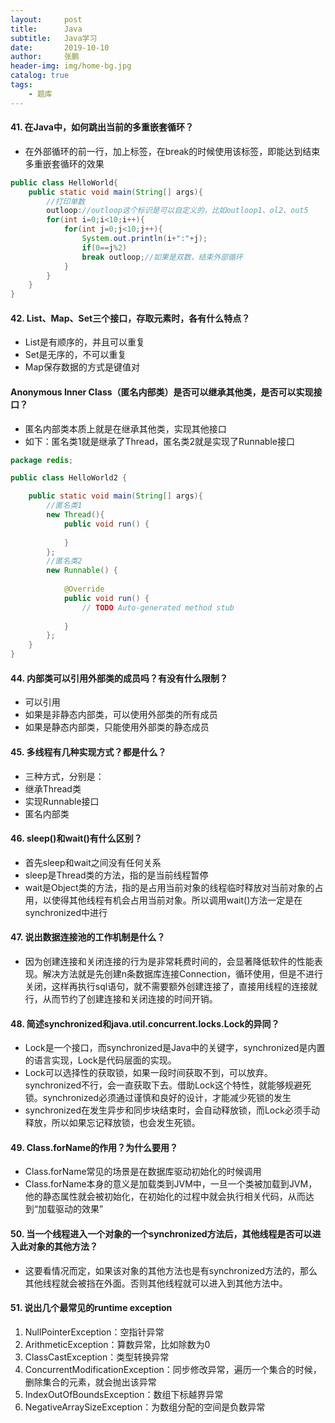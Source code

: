 ```yaml
---
layout:     post 
title:      Java
subtitle:   Java学习
date:       2019-10-10
author:     张鹏
header-img: img/home-bg.jpg
catalog: true   
tags:                         
    - 题库
---
```


#### 41. 在Java中，如何跳出当前的多重嵌套循环？

- 在外部循环的前一行，加上标签，在break的时候使用该标签，即能达到结束多重嵌套循环的效果

```java
public class HelloWorld{
    public static void main(String[] args){
        //打印单数
        outloop://outloop这个标识是可以自定义的，比如outloop1、ol2、out5
        for(int i=0;i<10;i++){
            for(int j=0;j<10;j++){
                System.out.println(i+":"+j);
                if(0==j%2)
                break outloop;//如果是双数，结束外部循环
            }
        }
    }
}
```

#### 42. List、Map、Set三个接口，存取元素时，各有什么特点？

- List是有顺序的，并且可以重复
- Set是无序的，不可以重复
- Map保存数据的方式是键值对

#### Anonymous Inner Class（匿名内部类）是否可以继承其他类，是否可以实现接口？

- 匿名内部类本质上就是在继承其他类，实现其他接口
- 如下：匿名类1就是继承了Thread，匿名类2就是实现了Runnable接口

```java
package redis;

public class HelloWorld2 {

	public static void main(String[] args){
		//匿名类1
		new Thread(){
			public void run() {
				
			}
		};
		//匿名类2
		new Runnable() {
			
			@Override
			public void run() {
				// TODO Auto-generated method stub
				
			}
		};
	}
}
```

#### 44. 内部类可以引用外部类的成员吗？有没有什么限制？

- 可以引用
- 如果是非静态内部类，可以使用外部类的所有成员
- 如果是静态内部类，只能使用外部类的静态成员

#### 45. 多线程有几种实现方式？都是什么？

- 三种方式，分别是：
- 继承Thread类
- 实现Runnable接口
- 匿名内部类

#### 46. sleep()和wait()有什么区别？

- 首先sleep和wait之间没有任何关系
- sleep是Thread类的方法，指的是当前线程暂停
- wait是Object类的方法，指的是占用当前对象的线程临时释放对当前对象的占用，以使得其他线程有机会占用当前对象。所以调用wait()方法一定是在synchronized中进行

#### 47. 说出数据连接池的工作机制是什么？

- 因为创建连接和关闭连接的行为是非常耗费时间的，会显著降低软件的性能表现。解决方法就是先创建n条数据库连接Connection，循环使用，但是不进行关闭，这样再执行sql语句，就不需要额外创建连接了，直接用线程的连接就行，从而节约了创建连接和关闭连接的时间开销。

#### 48. 简述synchronized和java.util.concurrent.locks.Lock的异同？

- Lock是一个接口，而synchronized是Java中的关键字，synchronized是内置的语言实现，Lock是代码层面的实现。
- Lock可以选择性的获取锁，如果一段时间获取不到，可以放弃。synchronized不行，会一直获取下去。借助Lock这个特性，就能够规避死锁。synchronized必须通过谨慎和良好的设计，才能减少死锁的发生
- synchronized在发生异步和同步块结束时，会自动释放锁，而Lock必须手动释放，所以如果忘记释放锁，也会发生死锁。

#### 49. Class.forName的作用？为什么要用？

- Class.forName常见的场景是在数据库驱动初始化的时候调用
- Class.forName本身的意义是加载类到JVM中，一旦一个类被加载到JVM，他的静态属性就会被初始化，在初始化的过程中就会执行相关代码，从而达到“加载驱动的效果”

#### 50. 当一个线程进入一个对象的一个synchronized方法后，其他线程是否可以进入此对象的其他方法？

- 这要看情况而定，如果该对象的其他方法也是有synchronized方法的，那么其他线程就会被挡在外面。否则其他线程就可以进入到其他方法中。

#### 51. 说出几个最常见的runtime exception

1. NullPointerException：空指针异常
2. ArithmeticException：算数异常，比如除数为0
3. ClassCastException：类型转换异常
4. ConcurrentModificationException：同步修改异常，遍历一个集合的时候，删除集合的元素，就会抛出该异常
5. IndexOutOfBoundsException：数组下标越界异常
6. NegativeArraySizeException：为数组分配的空间是负数异常